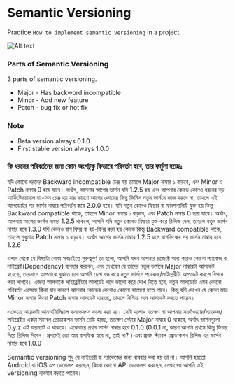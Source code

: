 # Semantic Versioning
Practice `How to implement semantic versioning` in a project.

![Alt text](https://upload.wikimedia.org/wikipedia/commons/d/d8/SemanticVersioning.png)

### Parts of Semantic Versioning
3 parts of semantic versioning. 

* Major - Has backword incompatible
* Minor - Add new feature
* Patch - bug fix or hot fix
### Note
* Beta version always 0.1.0.
* First stable version always 1.0.0

### কি ধরনের পরিবর্তনের জন্য কোন অংশটুকু কিভাবে পরিবর্তন হবে, তার ফর্মুলা হচ্ছেঃ

যদি কোনো ধরনের Backward incompatible চেঞ্জ হয় তাহলে Major নাম্বার ১ বাড়বে, এবং Minor ও Patch নাম্বার 0 হয়ে যাবে। অর্থাৎ, আপনার আগের ভার্সন যদি 1.2.5 হয় এবং আপনার কোডে কোনও ধরনের বড় আর্কিটেকচারাল বা এমন চেঞ্জ হয় যার কারণে আগের কোডের কিছু জিনিস নতুন ভার্সনে কাজ করবে না, তাহলে এই আপডেটের পর ভার্সন নাম্বার পরিবর্তন করে 2.0.0 হবে।
যদি নতুন কোনও ফিচার বা ফাংশনালিটি যুক্ত হয় কিন্তু Backward compatible থাকে, তাহলে Minor নাম্বার ১ বাড়বে, এবং Patch নাম্বার 0 হয়ে যাবে। অর্থাৎ, আপনার আগের ভার্সন নাম্বার 1.2.5 থাকলে, আপনি যদি নতুন কোনও ফিচার যুক্ত করে রিলিজ দেন, তাহলে নতুন ভার্সন নাম্বার হবে 1.3.0
যদি কোনও বাগ ফিক্স বা হট-ফিক্স করা হয় কোডে কিন্তু Backward compatible থাকে, তাহলে শুধুমাত্র Patch নাম্বার ১ বাড়বে। অর্থাৎ আগের ভার্সন নাম্বার 1.2.5 হলে বাগফিক্সের পর ভার্সন নাম্বার হবে 1.2.6

এখান থেকে যে বিষয়টা বোঝা সবচাইতে গুরুত্বপূর্ণ তা হলো, আপনি যখন আপনার প্রজেক্টে অন্য কারও কোনো প্যাকেজ বা লাইব্রেরী(Dependency) ব্যবহার করবেন, এবং দেখবেন যে তাদের নতুন ভার্সনে Major নাম্বারটা আপডেট হয়েছে, তারমানে আপনাকে বুঝতে হবে আপনি চোখ বন্ধ করে নতুন ভার্সনে প্যাকেজ/লাইব্রেরীটা আপডেট করলে বিপদে পড়া লাগবে। এজন্য আপনাকে লাইব্রেরীটার আপডেট লগে ভালো করে দেখে নিতে হবে, নতুন আপডেটে এমন কোনো পরিবর্তন এসেছে কিনা যার কারণে আপনার কোডের কোথাও কোনো ঝামেলা হতে পারে।
কিন্তু যদি দেখেন যে কেবল মাত্র Minor নাম্বার কিংবা Patch নাম্বার আপডেট হয়েছে, তাহলে নিশ্চিন্ত মনে আপডেট করতে পারেন।

এক্ষেত্রে আরেকটা আনঅফিসিয়াল কনভেনশন ফলো করা হয়। সেটা হলো- যতক্ষণ না আপনার সফটওয়্যার/প্যাকেজ/লাইব্রেরীর একটা স্ট্যাবল প্রোডাকশন ভার্সন রেডি হচ্ছে, ততক্ষণ সেটার Major নাম্বার 0 থাকবে, অর্থাৎ ভার্সনগুলো 0.y.z এই ফরম্যাট এ থাকবে। একেবারে প্রথম ভার্সন নাম্বার হবে 0.1.0 (0.0.1 না, কারণ আপনি প্রথমে কিছু ফিচার দিয়ে রিলিজ দিবেন। প্রথমেই তো আর বাগফিক্স হবে না, তাই না? ) এবং প্রথম স্ট্যাবল প্রোডাকশন রিলিজ এর ভার্সন নাম্বার হবে 1.0.0

Semantic versioning শুধু যে লাইব্রেরী বা প্যাকেজের জন্য ব্যবহার করা হয় তা না। আপনি হয়তো Android বা iOS এপ ডেভেলপ করছেন, কিংবা কোনো API ডেভেলপ করছেন, সেখানেও আপনি এই versioning ব্যবহার করতে পারেন।
